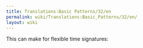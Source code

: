 ```yaml
---
title: Translations:Basic Patterns/32/en
permalink: wiki/Translations:Basic_Patterns/32/en/
layout: wiki
---
```


This can make for flexible time signatures:
